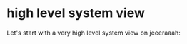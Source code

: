 # high level system view

Let's start with a very high level system view on jeeeraaah:

<div hidden>
```
@startuml high level view on jeeeraaah system

skinparam linetype ortho

node client [
jeeeraaah
---
client
]
node server [
jeeeraaah
---
server
]
client -r- server : messages

@enduml
```
</div>

At no surprise jeeeeraaah as overall system is distributed in a client server manner. Notice that client and server communicate bidirectional.


[back](../../../readme.md)